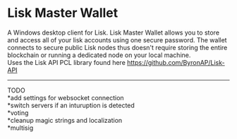 # Lisk Master Wallet
A Windows desktop client for Lisk. Lisk Master Wallet allows you to store and access all of your lisk accounts using one secure password. The wallet connects to secure public Lisk nodes thus doesn't require storing the entire blockchain or running a dedicated node on your local machine.<br/>
Uses the Lisk API PCL library found here https://github.com/ByronAP/Lisk-API

***
TODO<br/>
*add settings for websocket connection<br/>
*switch servers if an inturuption is detected<br/>
*voting<br/>
*cleanup magic strings and localization<br/>
*multisig
